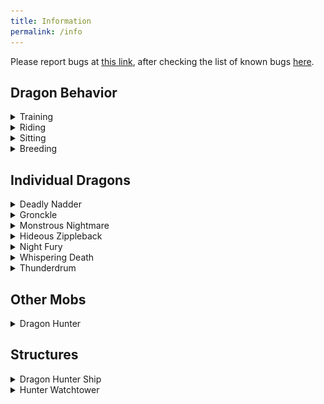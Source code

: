 ```yaml
---
title: Information
permalink: /info
---
```


Please report bugs at [this link](https://docs.google.com/forms/d/1Wi3go3pZFQaGHhHvkKgHEykInerdWlRazn41bpYdGGI/edit#responses), after checking the list of known bugs [here](/bugs.md).

## Dragon Behavior

<details>
<summary>Training</summary>
Almost every dragon can be trained, but it is different for every dragon.
<br> 
<br> 
Most dragons can be tamed by feeding them cod or salmon, but there are exceptions. 
<br> 
- Boulder Class dragons can be tamed with a variety of rocks, instead of fish. However, the type of rock depends on the dragon.
<br> 
- Some dragons eat different foods based on where they live. 
<br> 
<br> 
Check the Book of Dragons if you are unsure of how to train a specific dragon.
 
</details>
<details>
<summary>Riding</summary>
Most tameable dragons can be ridden and flown
<br> 
<br> 
To mount a dragon, interact with it.
<br> 
<br> 
To control your dragon, you need a dragon saddle. These can be crafted using this recipe:
 <img src="assets/dragon_saddle_craft.png" alt="Crafting Recipe">

<br> 
<br> 
When on a dragon, you can hold down the jump button to travel up and let go to travel down.
<br> 
Use your normal movement controls to move other directions.
<br> 
<br> 
While riding a dragon, you can make it breathe fire. There is a 10 second cooldown between shots
<br> 
- On touch controls, tap the circle in front of you when it turns green to shoot fire in the direction you are looking
<br> 
- On keyboard/mouse or console controller, attack to shoot fire in the direction you are looking
<br> 
</details>

<details>
<summary>Sitting</summary>
Every tameable dragon can sit. When sitting, a dragon will not follow you.
<br> 
<br> 
To make a dragon sit, you must be crouching/sneaking. You then interact with them, as if you were going to ride them.
<br> 
The dragon will play a sitting animation, and will be unable to move, whether under its own control or yours.

</details>

<details>
<summary>Breeding</summary>
Every tameable dragon (except the night fury for now) can breed as an adult.
<br> 
<br> 
To make a dragon breed, you must have two trained adult dragons of the same type. Feed them the same food you would train them with. They will then breed, and lay an egg. 
<br> 
<br>
When the egg hatches, an untrained baby dragon will appear. Train it, and then wait for it to grow up, or feed it more food to make it grow up faster!
<br> 
 
</details>

## Individual Dragons

<details>
<summary>Deadly Nadder</summary>
 <img src="assets/nadder.png" alt="Deadly Nadder">
<br>
This Tracker Class dragon is protective, but can be tamed at any age using the following foods:
<br>
 - Raw Cod
<br>
 - Raw Salmon
<br>
 - Raw Chicken
<br>
 - Cooked Chicken
<br>
<br>
Deadly Nadders love Cooked Chicken, and can fly almost twice as fast for a short time after being fed it.
<br>
<br>
Nadders can shoot sustained blasts of fire when ridden. The fire is hot enough to set most materials ablaze.
<br>
<br>
This dragon can be found in Dragon Cages

</details>

<details>
<summary>Gronckle</summary>
 <img src="assets/gronckle.png" alt="Gronckle">
<br>
This Boulder Class dragon is protective, but can be tamed at any age using the following foods:
<br>
 - Stone
<br>
 - Cobblestone
<br>
 - Tuff
<br>
 - Deepslate
<br>
 - Cobbled Deepslate
<br>
 - Andesite
<br>
 - Diorite
<br>
 - Granite
<br>
<br>
Nadders can shoot lava blasts when ridden. The lava blast is hot enough to set most materials ablaze.
<br>
<br>
This dragon can be found in Dragon Cages

</details>

<details>
<summary>Monstrous Nightmare</summary>
 <img src="assets/nightmare.png" alt="Monstrous Nightmare">
<br>
This Stoker Class dragon is protective, but can be tamed at any age using the following foods:
<br>
 - Raw Cod
<br>
 - Raw Salmon
<br>
<br>
Nightmares can shoot sustained blasts of fire when ridden. The fire is hot enough to set most materials ablaze.
<br>
<br>
You can interact with a nightmare while holding an empty bottle to harvest some Monstrous Nightmare Gel, which can be used to craft the Dragon Blade. The Dragon Blade can be ignited by using it, and will set enemies ablaze as if enchanted with Fire Aspect.

</details>

<details>
<summary>Hideous Zippleback</summary>
 <img src="assets/zippleback.png" alt="Hideous Zippleback">
<br>
This Mystery Class dragon is protective, but can be tamed at any age using the following foods:
<br>
 - Raw Cod
<br>
 - Raw Salmon
<br>
<br>
Zipplebacks can shoot gas explosions when ridden. They explode with much damage, but do not cause fire or destroy blocks.
<br>
<br>
Zipplebacks can be ridden by 2 players. They can both shoot with their own cooldown, but only the player on the left head can control the dragon.

</details>

<details>
<summary>Night Fury</summary>
 <img src="assets/night_fury.png" alt="Night Fury">
<br>
This Strike dragon is protective, but can be tamed using the following foods:
<br>
 - Raw Cod
<br>
 - Raw Salmon
<br>
<br>
Night Furies can shoot plasma blasts when ridden. The fire is hot enough to set most materials ablaze.
<br>
<br>
Only one night fury will spawn at a time, and until that night fury is trained, you will not find another. This makes them incredibly rare to find.

</details>
<details>
<summary>Whispering Death</summary>
 <img src="assets/whispering_death.png" alt="Whispering Death">
<br>
This Boulder Class dragon is extremely aggressive, and can only be trained as a baby, with the following foods
<br>
 - Stone
<br>
 - Deepslate
<br>
<br>
Whispering Deaths emerge from beneath, and will become immediately hostile to players and wandering traders it sees.
<br>
<br>
Nadders can shoot rings of fire when ridden. The fire is hot enough to set most materials ablaze.
<br>
 
</details>

</details>
<details>
<summary>Thunderdrum</summary>
 <img src="assets/thunderdrum.png" alt="Thunderdrum">
<br>
This Tidal Class dragon will flee when attacked, but can be tamed using the following foods:
<br>
 - Raw Cod
<br>
 - Raw Salmon
<br>
<br>
Thunderdrums spawn in the ocean. They are skilled swimmers, and can even swim with a rider. Just remember a water breathing potion!
<br>
<br>
Thunderdrums do not have a fire. Instead, they can emit a strong knockback attack that does no damage, but sends all enemies within a certain distance flying far away!
<br>
 
</details>

## Other Mobs

<details>
<summary>Dragon Hunter</summary>
This new type of illager will only attack players when provoked, but attacks dragons on sight.
<br> 
<br> 
Their hate of dragons causes most of them to attack the Hunters on sight. Their arrows prevent a dragon from flying for up to a minute, preventing a hasty escape.
<br> 
</details>

## Structures

<details>
<summary>Dragon Hunter Ship</summary>
Coming in 2 varieties, these ships are crawling with Dragon Hunters.
<br> 
<br> 
Cages can be found on ships, which can only be opened using a cage key. A cage key can be found rarely on a Dragon Hunter Ship, but much more commonly in Hunter Watchtowers, where there are guaranteed to be at least 4.
<br> 
Loot on these ships includes arrows, bows, crossbows, emeralds, cage keys, and much more.
<br> 
</details>

<details>
<summary>Hunter Watchtower</summary>
Hunter Watchtowers can be found in most biomes, and are filled with Dragon Hunters strategizing about their next attack.
<br> 
<br> 
2 cages can be found around watchtowers, which can only be opened using a cage key. A cage key can be found rarely on a Dragon Hunter Ship, but much more commonly in Hunter Watchtowers, where there are guaranteed to be at least 4. Keep the extra keys, because cages can also be found on Dragon Hunter Ships
<br> 
Loot in these towers includes arrows, bows, crossbows, emeralds, saddles, and much more.
<br> 
</details>
